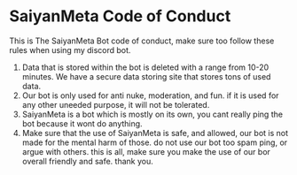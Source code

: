 # SaiyanMeta Code of Conduct
This is The SaiyanMeta Bot code of conduct, make sure too follow these rules when using my discord bot.
1. Data that is stored within the bot is deleted with a range from 10-20 minutes. We have a secure data storing site that stores tons of used data.
2. Our bot is only used for anti nuke, moderation, and fun. if it is used for any other uneeded purpose, it will not be tolerated.
3. SaiyanMeta is a bot which is mostly on its own, you cant really ping the bot because it wont do anything.
4. Make sure that the use of SaiyanMeta is safe, and allowed, our bot is not made for the mental harm of those. do not use our bot too spam ping, or argue with others.
   this is all, make sure you make the use of our bor overall friendly and safe. thank you.
